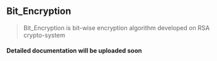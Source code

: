 ## Bit_Encryption
> Bit_Encryption is bit-wise encryption algorithm developed on RSA crypto-system
#### Detailed documentation will be uploaded soon
